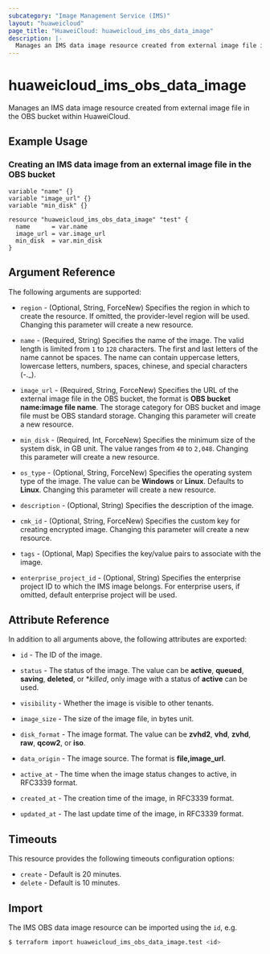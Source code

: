 ```yaml
---
subcategory: "Image Management Service (IMS)"
layout: "huaweicloud"
page_title: "HuaweiCloud: huaweicloud_ims_obs_data_image"
description: |-
  Manages an IMS data image resource created from external image file in the OBS bucket within HuaweiCloud.
---
```


# huaweicloud_ims_obs_data_image

Manages an IMS data image resource created from external image file in the OBS bucket within HuaweiCloud.

## Example Usage

### Creating an IMS data image from an external image file in the OBS bucket

```hcl
variable "name" {}
variable "image_url" {}
variable "min_disk" {}

resource "huaweicloud_ims_obs_data_image" "test" {
  name      = var.name
  image_url = var.image_url
  min_disk  = var.min_disk
}
```

## Argument Reference

The following arguments are supported:

* `region` - (Optional, String, ForceNew) Specifies the region in which to create the resource.
  If omitted, the provider-level region will be used. Changing this parameter will create a new resource.

* `name` - (Required, String) Specifies the name of the image.
  The valid length is limited from `1` to `128` characters.
  The first and last letters of the name cannot be spaces.
  The name can contain uppercase letters, lowercase letters, numbers, spaces, chinese, and special characters (-._).

* `image_url` - (Required, String, ForceNew) Specifies the URL of the external image file in the OBS bucket, the format
  is **OBS bucket name:image file name**. The storage category for OBS bucket and image file must be OBS standard
  storage. Changing this parameter will create a new resource.

* `min_disk` - (Required, Int, ForceNew) Specifies the minimum size of the system disk, in GB unit. The value ranges
  from `40` to `2,048`. Changing this parameter will create a new resource.

* `os_type` - (Optional, String, ForceNew) Specifies the operating system type of the image. The value can be
  **Windows** or **Linux**. Defaults to **Linux**. Changing this parameter will create a new resource.

* `description` - (Optional, String) Specifies the description of the image.

* `cmk_id` - (Optional, String, ForceNew) Specifies the custom key for creating encrypted image.
  Changing this parameter will create a new resource.

* `tags` - (Optional, Map) Specifies the key/value pairs to associate with the image.

* `enterprise_project_id` - (Optional, String) Specifies the enterprise project ID to which the IMS image belongs.
  For enterprise users, if omitted, default enterprise project will be used.

## Attribute Reference

In addition to all arguments above, the following attributes are exported:

* `id` - The ID of the image.

* `status` - The status of the image. The value can be **active**, **queued**, **saving**, **deleted**, or **killed*,
  only image with a status of **active** can be used.

* `visibility` - Whether the image is visible to other tenants.

* `image_size` - The size of the image file, in bytes unit.

* `disk_format` - The image format. The value can be **zvhd2**, **vhd**, **zvhd**, **raw**, **qcow2**, or **iso**.

* `data_origin` - The image source. The format is **file,image_url**.

* `active_at` - The time when the image status changes to active, in RFC3339 format.

* `created_at` - The creation time of the image, in RFC3339 format.

* `updated_at` - The last update time of the image, in RFC3339 format.

## Timeouts

This resource provides the following timeouts configuration options:

* `create` - Default is 20 minutes.
* `delete` - Default is 10 minutes.

## Import

The IMS OBS data image resource can be imported using the `id`, e.g.

```bash
$ terraform import huaweicloud_ims_obs_data_image.test <id>
```
